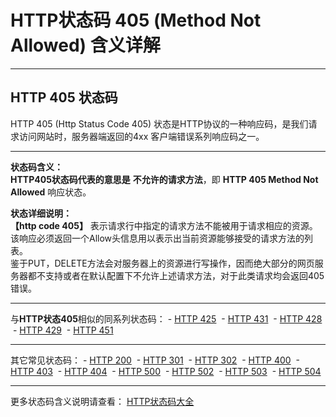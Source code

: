 # HTTP状态码 405 (Method Not Allowed) 含义详解

---

## HTTP 405 状态码

HTTP 405 (Http Status Code 405) 状态是HTTP协议的一种响应码，是我们请求访问网站时，服务器端返回的4xx 客户端错误系列响应码之一。

---

**状态码含义：**  
**HTTP405状态码代表的意思是** **不允许的请求方法**，即 **HTTP 405 Method Not Allowed** 响应状态。

**状态详细说明：**  
**【http code 405】** 表示请求行中指定的请求方法不能被用于请求相应的资源。该响应必须返回一个Allow头信息用以表示出当前资源能够接受的请求方法的列表。  
鉴于PUT，DELETE方法会对服务器上的资源进行写操作，因而绝大部分的网页服务器都不支持或者在默认配置下不允许上述请求方法，对于此类请求均会返回405错误。

  

---

与**HTTP状态405**相似的同系列状态码： - [HTTP 425](https://seo.juziseo.com/doc/http_code/425 "HTTP 425详细说明")
 - [HTTP 431](https://seo.juziseo.com/doc/http_code/431 "HTTP 431详细说明")
 - [HTTP 428](https://seo.juziseo.com/doc/http_code/428 "HTTP 428详细说明")
 - [HTTP 429](https://seo.juziseo.com/doc/http_code/429 "HTTP 429详细说明")
 - [HTTP 451](https://seo.juziseo.com/doc/http_code/451 "HTTP 451详细说明")

---

其它常见状态码： - [HTTP 200](https://seo.juziseo.com/doc/http_code/200 "HTTP 200详细说明")
 - [HTTP 301](https://seo.juziseo.com/doc/http_code/301 "HTTP 301详细说明")
 - [HTTP 302](https://seo.juziseo.com/doc/http_code/302 "HTTP 302详细说明")
 - [HTTP 400](https://seo.juziseo.com/doc/http_code/400 "HTTP 400详细说明")
 - [HTTP 403](https://seo.juziseo.com/doc/http_code/403 "HTTP 403详细说明")
 - [HTTP 404](https://seo.juziseo.com/doc/http_code/404 "HTTP 404详细说明")
 - [HTTP 500](https://seo.juziseo.com/doc/http_code/500 "HTTP 500详细说明")
 - [HTTP 502](https://seo.juziseo.com/doc/http_code/502 "HTTP 502详细说明")
 - [HTTP 503](https://seo.juziseo.com/doc/http_code/503 "HTTP 503详细说明")
 - [HTTP 504](https://seo.juziseo.com/doc/http_code/504 "HTTP 504详细说明")

---

更多状态码含义说明请查看： [HTTP状态码大全](https://seo.juziseo.com/doc/http_code/)